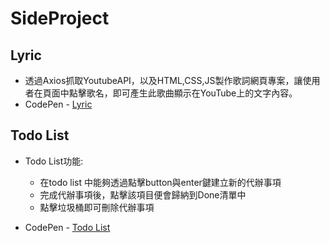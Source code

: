 # SideProject

## Lyric
- 透過Axios抓取YoutubeAPI，以及HTML,CSS,JS製作歌詞網頁專案，讓使用者在頁面中點擊歌名，即可產生此歌曲顯示在YouTube上的文字內容。
-  CodePen - [Lyric](https://codepen.io/yachumaeve/pen/OJBJGEj?editors=1010)

## Todo List
- Todo List功能:
  - 在todo list 中能夠透過點擊button與enter鍵建立新的代辦事項
  - 完成代辦事項後，點擊該項目便會歸納到Done清單中
  - 點擊垃圾桶即可刪除代辦事項
  
- CodePen - [Todo List](https://codepen.io/yachumaeve/pen/ExdKjQG?editors=0110)
